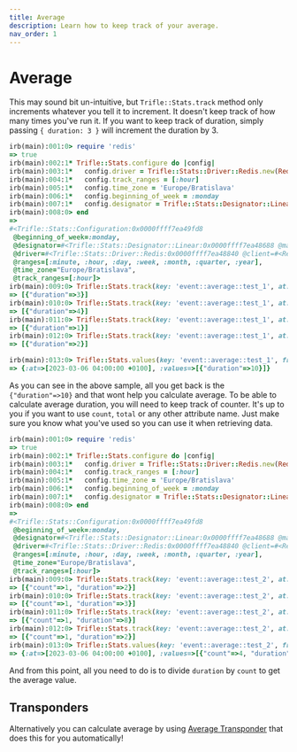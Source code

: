 ```yaml
---
title: Average
description: Learn how to keep track of your average.
nav_order: 1
---
```


# Average

This may sound bit un-intuitive, but `Trifle::Stats.track` method only increments whatever you tell it to increment. It doesn't keep track of how many times you've run it. If you want to keep track of duration, simply passing `{ duration: 3 }` will increment the duration by 3.

```ruby
irb(main):001:0> require 'redis'
=> true
irb(main):002:1* Trifle::Stats.configure do |config|
irb(main):003:1*   config.driver = Trifle::Stats::Driver::Redis.new(Redis.new)
irb(main):004:1*   config.track_ranges = [:hour]
irb(main):005:1*   config.time_zone = 'Europe/Bratislava'
irb(main):006:1*   config.beginning_of_week = :monday
irb(main):007:1*   config.designator = Trifle::Stats::Designator::Linear.new(min: 0, max: 100, step: 10)
irb(main):008:0> end
=>
#<Trifle::Stats::Configuration:0x0000ffff7ea49fd8
 @beginning_of_week=:monday,
 @designator=#<Trifle::Stats::Designator::Linear:0x0000ffff7ea48688 @max=100, @min=0, @step=10>,
 @driver=#<Trifle::Stats::Driver::Redis:0x0000ffff7ea48840 @client=#<Redis client v4.3.1 for redis://redis:6379/0>, @prefix="trfl", @separator="::">,
 @ranges=[:minute, :hour, :day, :week, :month, :quarter, :year],
 @time_zone="Europe/Bratislava",
 @track_ranges=[:hour]>
irb(main):009:0> Trifle::Stats.track(key: 'event::average::test_1', at: Time.now, values: { duration: 3 })
=> [{"duration"=>3}]
irb(main):010:0> Trifle::Stats.track(key: 'event::average::test_1', at: Time.now, values: { duration: 4 })
=> [{"duration"=>4}]
irb(main):011:0> Trifle::Stats.track(key: 'event::average::test_1', at: Time.now, values: { duration: 1 })
=> [{"duration"=>1}]
irb(main):012:0> Trifle::Stats.track(key: 'event::average::test_1', at: Time.now, values: { duration: 2 })
=> [{"duration"=>2}]

irb(main):013:0> Trifle::Stats.values(key: 'event::average::test_1', from: Time.now, to: Time.now, range: :hour)
=> {:at=>[2023-03-06 04:00:00 +0100], :values=>[{"duration"=>10}]}
```

As you can see in the above sample, all you get back is the `{"duration"=>10}` and that wont help you calculate average. To be able to calculate average duration, you will need to keep track of counter. It's up to you if you want to use `count`, `total` or any other attribute name. Just make sure you know what you've used so you can use it when retrieving data.

```ruby
irb(main):001:0> require 'redis'
=> true
irb(main):002:1* Trifle::Stats.configure do |config|
irb(main):003:1*   config.driver = Trifle::Stats::Driver::Redis.new(Redis.new)
irb(main):004:1*   config.track_ranges = [:hour]
irb(main):005:1*   config.time_zone = 'Europe/Bratislava'
irb(main):006:1*   config.beginning_of_week = :monday
irb(main):007:1*   config.designator = Trifle::Stats::Designator::Linear.new(min: 0, max: 100, step: 10)
irb(main):008:0> end
=>
#<Trifle::Stats::Configuration:0x0000ffff7ea49fd8
 @beginning_of_week=:monday,
 @designator=#<Trifle::Stats::Designator::Linear:0x0000ffff7ea48688 @max=100, @min=0, @step=10>,
 @driver=#<Trifle::Stats::Driver::Redis:0x0000ffff7ea48840 @client=#<Redis client v4.3.1 for redis://redis:6379/0>, @prefix="trfl", @separator="::">,
 @ranges=[:minute, :hour, :day, :week, :month, :quarter, :year],
 @time_zone="Europe/Bratislava",
 @track_ranges=[:hour]>
irb(main):009:0> Trifle::Stats.track(key: 'event::average::test_2', at: Time.now, values: { count: 1, duration: 2 })
=> [{"count"=>1, "duration"=>2}]
irb(main):010:0> Trifle::Stats.track(key: 'event::average::test_2', at: Time.now, values: { count: 1, duration: 3 })
=> [{"count"=>1, "duration"=>3}]
irb(main):011:0> Trifle::Stats.track(key: 'event::average::test_2', at: Time.now, values: { count: 1, duration: 8 })
=> [{"count"=>1, "duration"=>8}]
irb(main):012:0> Trifle::Stats.track(key: 'event::average::test_2', at: Time.now, values: { count: 1, duration: 2 })
=> [{"count"=>1, "duration"=>2}]
irb(main):013:0> Trifle::Stats.values(key: 'event::average::test_2', from: Time.now, to: Time.now, range: :hour)
=> {:at=>[2023-03-06 04:00:00 +0100], :values=>[{"count"=>4, "duration"=>15}]}
```

And from this point, all you need to do is to divide `duration` by `count` to get the average value.

## Transponders

Alternatively you can calculate average by using [Average Transponder](../transponders/average) that does this for you automatically!
